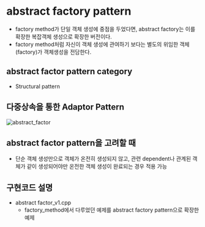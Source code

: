 # abstract factory pattern
* factory method가 단일 객체 생성에 중점을 두었다면, abstract factory는 이를 확장한 복잡객체 생성으로 확장한 버전이다.
* factory method처럼 자신이 객체 생성에 관여하기 보다는 별도의 위임한 객체(factory)가 객체생성을 전담한다.

## abstract factor pattern category
* Structural pattern

## 다중상속을 통한 Adaptor Pattern
![abstract_factor](/docs/images/abstract_factor.png)

## abstract factor pattern을 고려할 때
* 단순 객체 생성만으로 객체가 온전히 생성되지 않고, 관련 dependent나 관계된 객체가 같이 생성되어야만 온전한 객체 생성이 완료되는 경우 적용 가능

## 구현코드 설명
* abstract factor_v1.cpp
	* factory_method에서 다루었던 예제를 abstract factory pattern으로 확장한 예제
